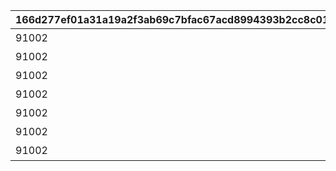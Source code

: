 |166d277ef01a31a19a2f3ab69c7bfac67acd8994393b2cc8c01953b93cdfa5dc|408581a9a8c75997bbd04c93a59f867bc737acdbd03cd36109e52e4be3b5a859|c25dd2ccfef820954514d024cde3af5ecfd2e379b70d806b3bfc4e574c39e157|4bd65c8394d4f715e816bb1abf5fca692c9bb3c4bdbd43f623b3df02924d50b5|2717cd0226f6731e0c7105ece77a0c858fcd6b83bc3f4e5b26a989acad1ae6aa|5b0cd0893d3b07df93c119a6bd28a61893c514adb33170433500a10f1db42191|692d80f207973ffbda95119c305a27ad850b6466905a2226bac641fe56f4ac21|413f0df8600e6715dc4bae08e38d0617fd2eb8828d3a5c5d7cb76766485e8c28|
| --- | --- | --- | --- | --- | --- | --- | --- |
|91002|5122061|10122|アオイの秘密|8|5122061|50|20065107|
|91002|5122062|10122|ミヤコの秘密|8|5122062|50|20065107|
|91002|5122063|10122|イオの秘密|8|5122063|50|20065107|
|91002|5122064|10122|ミフユの秘密|8|5122064|50|20065107|
|91002|5122065|10122|マヒルの秘密|8|5122065|50|20065107|
|91002|5122066|10122|カズマサの秘密|8|5122066|50|20065107|
|91002|5122067|10122|エリコの秘密|8|5122067|50|20065107|